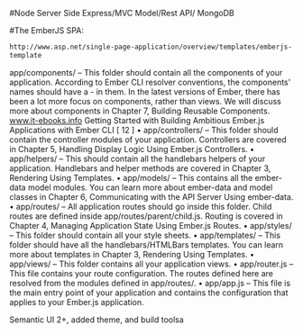 #Node Server Side
Express/MVC Model/Rest API/ MongoDB

#The EmberJS SPA:
```html
http://www.asp.net/single-page-application/overview/templates/emberjs-
template
```
app/components/ – This folder should contain all the components of your
application. According to Ember CLI resolver conventions, the components'
names should have a - in them. In the latest versions of Ember, there has
been a lot more focus on components, rather than views. We will discuss
more about components in Chapter 7, Building Reusable Components.
www.it-ebooks.info
Getting Started with Building Ambitious Ember.js Applications with Ember CLI
[ 12 ]
• app/controllers/ – This folder should contain the controller modules of
your application. Controllers are covered in Chapter 5, Handling Display Logic
Using Ember.js Controllers.
• app/helpers/ – This should contain all the handlebars helpers of your
application. Handlebars and helper methods are covered in Chapter 3,
Rendering Using Templates.
• app/models/ – This contains all the ember-data model modules. You can
learn more about ember-data and model classes in Chapter 6, Communicating
with the API Server Using ember-data.
• app/routes/ – All application routes should go inside this folder. Child
routes are defined inside app/routes/parent/child.js. Routing is covered
in Chapter 4, Managing Application State Using Ember.js Routes.
• app/styles/ – This folder should contain all your style sheets.
• app/templates/ – This folder should have all the handlebars/HTMLBars
templates. You can learn more about templates in Chapter 3, Rendering
Using Templates.
• app/views/ – This folder contains all your application views.
• app/router.js – This file contains your route configuration. The routes
defined here are resolved from the modules defined in app/routes/.
• app/app.js – This file is the main entry point of your application and
contains the configuration that applies to your Ember.js application.

Semantic UI 2+, added theme, and build toolsa

